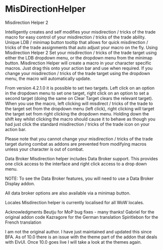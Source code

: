 # MisDirectionHelper

Misdirection Helper 2
 

Intelligently creates and self modifies your misdirection / tricks of the trade macro for easy control of your misdirection / tricks of the trade ability.
Unique LDB / minimap button tooltip that allows for quick misdirection / tricks of the trade assignments that auto adjust your macro on the fly.
Using Misdirection Helper 2
Set your misdirection / tricks of the trade target using either the LDB dropdown menu, or the dropdown menu from the minimap button. Misdirection Helper will create a macro in your character specific macros. Just drag this onto your action bar and use when required. If you change your misdirection / tricks of the trade target using the dropdown menu, the macro will automatically update.

From version 4.2.1.0 it is possible to set two targets. Left click on an option in the dropdown menu to set one target, right click on an option to set a second target (doing the same on Clear Target clears the relevant target). When you use the macro, left clicking will misdirect / tricks of the trade to the target set from the dropdown menu (left click), right clicking will target the target set from right clicking the dropdown menu. Holding down the shift key whilst clicking the macro should cause it to behave as though you had just click the standard misdirection / tricks of the trade icon on your action bar.

Please note that you cannot change your misdirection / tricks of the trade target during combat as addons are prevented from modifying macros unless your character is out of combat.

 
 

Data Broker
Misdirection helper includes Data Broker support. This provides one click access to the interface and right click access to a drop down menu.

NOTE: To see the Data Broker features, you will need to use a Data Broker Display addon.

 

All data broker options are also available via a minimap button.

Locales
Misdirection helper is currently localised for all WoW locales.

 

Acknowledgments
Beutju for MoP bug fixes - many thanks!
Gabriel for the original addon code
Kazragore for the German translation
Spiritlebon for the French translation
 

I am not the original author. I have just maintained and updated this since BFA. As of 10.0 there is an issue with the theme part of the addon that deals with ElvUI. Once 10.0 goes live I will take a look at the themes again.
